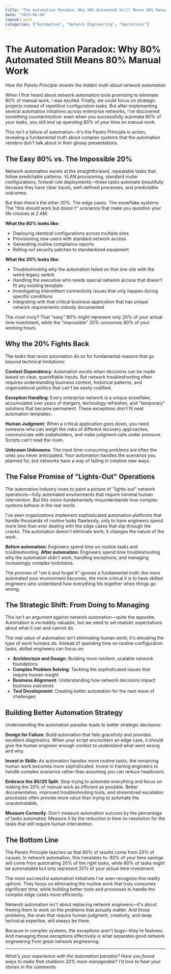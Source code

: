```yaml
---
title: "The Automation Paradox: Why 80% Automated Still Means 80% Manual Work"
date: "2025-06-04"
layout: post
categories: ["Automation", "Network Engineering", "Operations"]
---
```


# The Automation Paradox: Why 80% Automated Still Means 80% Manual Work

*How the Pareto Principle reveals the hidden truth about network automation*

When I first heard about network automation tools promising to eliminate 80% of manual work, I was excited. Finally, we could focus on strategic projects instead of repetitive configuration tasks. But after implementing several automation initiatives across enterprise networks, I've discovered something counterintuitive: even when you successfully automate 80% of your tasks, you still end up spending 80% of your time on manual work.

This isn't a failure of automation—it's the Pareto Principle in action, revealing a fundamental truth about complex systems that the automation vendors don't talk about in their glossy presentations.

## The Easy 80% vs. The Impossible 20%

Network automation excels at the straightforward, repeatable tasks that follow predictable patterns. VLAN provisioning, standard router configurations, firewall rule deployments—these tasks automate beautifully because they have clear inputs, well-defined processes, and predictable outcomes.

But then there's the other 20%. The edge cases. The snowflake systems. The "this should work but doesn't" scenarios that make you question your life choices at 2 AM.

**What the 80% looks like:**
- Deploying identical configurations across multiple sites
- Provisioning new users with standard network access
- Generating routine compliance reports
- Rolling out security patches to standardized equipment

**What the 20% looks like:**
- Troubleshooting why the automation failed on that one site with the weird legacy switch
- Handling the executive who needs special network access that doesn't fit any existing template
- Investigating intermittent connectivity issues that only happen during specific conditions
- Integrating with that critical business application that has unique network requirements nobody documented

The cruel irony? That "easy" 80% might represent only 20% of your actual time investment, while the "impossible" 20% consumes 80% of your working hours.

## Why the 20% Fights Back

The tasks that resist automation do so for fundamental reasons that go beyond technical limitations:

**Context Dependency**: Automation excels when decisions can be made based on clear, quantifiable inputs. But network troubleshooting often requires understanding business context, historical patterns, and organizational politics that can't be easily codified.

**Exception Handling**: Every enterprise network is a unique snowflake, accumulated over years of mergers, technology refreshes, and "temporary" solutions that became permanent. These exceptions don't fit neat automation templates.

**Human Judgment**: When a critical application goes down, you need someone who can weigh the risks of different recovery approaches, communicate with stakeholders, and make judgment calls under pressure. Scripts can't read the room.

**Unknown Unknowns**: The most time-consuming problems are often the ones you never anticipated. Your automation handles the scenarios you planned for, but networks have a way of failing in creative new ways.

## The False Promise of "Lights-Out" Operations

The automation industry loves to paint a picture of "lights-out" network operations—fully automated environments that require minimal human intervention. But this vision fundamentally misunderstands how complex systems behave in the real world.

I've seen organizations implement sophisticated automation platforms that handle thousands of routine tasks flawlessly, only to have engineers spend more time than ever dealing with the edge cases that slip through the cracks. The automation doesn't eliminate work; it changes the nature of the work.

**Before automation:** Engineers spend time on routine tasks and troubleshooting.
**After automation:** Engineers spend time troubleshooting why the automation didn't work, handling exceptions, and managing increasingly complex toolchains.

The promise of "set it and forget it" ignores a fundamental truth: the more automated your environment becomes, the more critical it is to have skilled engineers who understand how everything fits together when things go wrong.

## The Strategic Shift: From Doing to Managing

This isn't an argument against network automation—quite the opposite. Automation is incredibly valuable, but we need to set realistic expectations about what it can and cannot do.

The real value of automation isn't eliminating human work; it's elevating the type of work humans do. Instead of spending time on routine configuration tasks, skilled engineers can focus on:

- **Architecture and Design**: Building more resilient, scalable network foundations
- **Complex Problem Solving**: Tackling the sophisticated issues that require human insight
- **Business Alignment**: Understanding how network decisions impact business outcomes
- **Tool Development**: Creating better automation for the next wave of challenges

## Building Better Automation Strategy

Understanding the automation paradox leads to better strategic decisions:

**Design for Failure**: Build automation that fails gracefully and provides excellent diagnostics. When your script encounters an edge case, it should give the human engineer enough context to understand what went wrong and why.

**Invest in Skills**: As automation handles more routine tasks, the remaining human work becomes more sophisticated. Invest in training engineers to handle complex scenarios rather than assuming you can reduce headcount.

**Embrace the 80/20 Split**: Stop trying to automate everything and focus on making the 20% of manual work as efficient as possible. Better documentation, improved troubleshooting tools, and streamlined escalation processes often provide more value than trying to automate the unautomatable.

**Measure Correctly**: Don't measure automation success by the percentage of tasks automated. Measure it by the reduction in time-to-resolution for the tasks that still require human intervention.

## The Bottom Line

The Pareto Principle teaches us that 80% of results come from 20% of causes. In network automation, this translates to: 80% of your time savings will come from automating 20% of the right tasks, while 80% of tasks might be automatable but only represent 20% of your actual time investment.

The most successful automation initiatives I've seen recognize this reality upfront. They focus on eliminating the routine work that truly consumes significant time, while building better tools and processes to handle the complex edge cases more efficiently.

Network automation isn't about replacing network engineers—it's about freeing them to work on the problems that actually matter. And those problems, the ones that require human judgment, creativity, and deep technical expertise, will always be there.

Because in complex systems, the exceptions aren't bugs—they're features. And managing those exceptions effectively is what separates good network engineering from great network engineering.

---

*What's your experience with the automation paradox? Have you found ways to make that stubborn 20% more manageable? I'd love to hear your stories in the comments.*